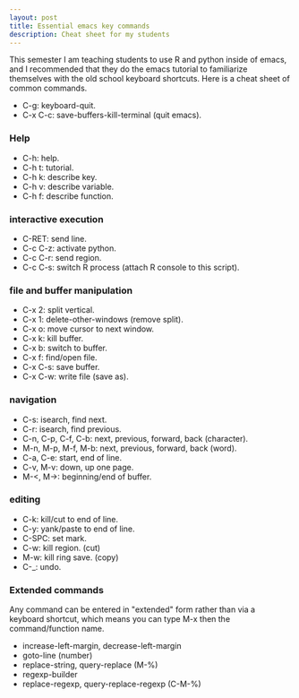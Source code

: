 ```yaml
---
layout: post
title: Essential emacs key commands
description: Cheat sheet for my students
---
```


This semester I am teaching students to use R and python inside of
emacs, and I recommended that they do the emacs tutorial to
familiarize themselves with the old school keyboard shortcuts. Here is
a cheat sheet of common commands.

* C-g: keyboard-quit. 
* C-x C-c: save-buffers-kill-terminal (quit emacs). 

### Help

* C-h: help.
* C-h t: tutorial. 
* C-h k: describe key.
* C-h v: describe variable.
* C-h f: describe function.

### interactive execution

* C-RET: send line.
* C-c C-z: activate python.
* C-c C-r: send region.
* C-c C-s: switch R process (attach R console to this script).

### file and buffer manipulation

* C-x 2: split vertical.
* C-x 1: delete-other-windows (remove split).
* C-x o: move cursor to next window.
* C-x k: kill buffer.
* C-x b: switch to buffer.
* C-x f: find/open file.
* C-x C-s: save buffer.
* C-x C-w: write file (save as).

### navigation

* C-s: isearch, find next.
* C-r: isearch, find previous.
* C-n, C-p, C-f, C-b: next, previous, forward, back (character).
* M-n, M-p, M-f, M-b: next, previous, forward, back (word).
* C-a, C-e: start, end of line.
* C-v, M-v: down, up one page.
* M-<, M->: beginning/end of buffer.

### editing

* C-k: kill/cut to end of line.
* C-y: yank/paste to end of line.
* C-SPC: set mark.
* C-w: kill region. (cut)
* M-w: kill ring save. (copy)
* C-_: undo.

### Extended commands

Any command can be entered in "extended" form rather than via a
keyboard shortcut, which means you can type M-x then the
command/function name.

* increase-left-margin, decrease-left-margin
* goto-line (number)
* replace-string, query-replace (M-%)
* regexp-builder
* replace-regexp, query-replace-regexp (C-M-%)


